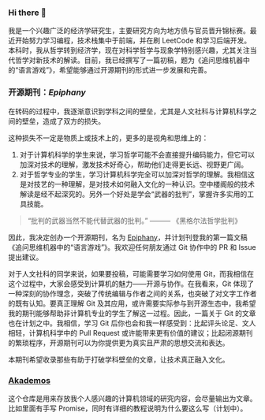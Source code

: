 ### Hi there 👋

我是一个兴趣广泛的经济学研究生，主要研究方向为地方债与官员晋升锦标赛。最近开始努力学习编程，技术栈集中于前端，并在刷 LeetCode 和学习后端开发。本科时，我从哲学转到经济学，现在对科学哲学与现象学特别感兴趣，尤其关注当代哲学对新技术的解读。目前，我已经撰写了一篇初稿，题为《追问思维机器中的“语言游戏”》，希望能够通过开源期刊的形式进一步发展和完善。

### 开源期刊：*Epiphany*

在转码的过程中，我逐渐意识到学科之间的壁垒，尤其是人文社科与计算机科学之间的壁垒，造成了双方的损失。

这种损失不一定是物质上或技术上的，更多的是视角和思维上的：
1. 对于计算机科学的学生来说，学习哲学可能不会直接提升编码能力，但它可以加深对技术的理解，激发技术好奇心，帮助他们走得更长远、视野更广阔。
2. 对于哲学专业的学生，学习计算机科学完全可以加深对哲学的理解。我相信这是对技艺的一种理解，是对技术如何融入文化的一种认识。空中楼阁般的技术解读是经不起深究的。另外一个好处是学会“武器的批判”，掌握许多实用的工具技能。

> “批判的武器当然不能代替武器的批判。” ——— 《黑格尔法哲学批判》

因此，我决定创办一个开源期刊，名为 [Epiphany](https://github.com/Amateur0x1/epiphany)，并计划刊登我的第一篇文稿《追问思维机器中的“语言游戏”》。我欢迎任何朋友通过 Git 协作中的 PR 和 Issue 提出建议。

对于人文社科的同学来说，如果要投稿，可能需要学习如何使用 Git，而我相信在这个过程中，大家会感受到计算机的魅力——开源与协作。在我看来，Git 体现了一种深刻的协作理念，突破了传统编辑与作者之间的关系，也突破了对文字工作者的既有认知。要真正理解 Git 及其应用，或许需要实际参与到开源生态中，我希望我的期刊能够帮助非计算机专业的学生了解这一过程。因此，一篇关于 Git 的文章也在计划之中。我相信，学习 Git 后你也会和我一样感受到：比起评头论足、文人相轻，计算机科学中的 Pull Request 或许能带来更有价值的建议；比起闭源期刊的繁琐程序，开源期刊可以为你提供更为真实且严肃的思想交流和表达。

本期刊希望收录那些有助于打破学科壁垒的文章，让技术真正融入文化。

### [Akademos](https://github.com/Amateur0x1/Akademos)
这个仓库是用来存放我个人感兴趣的计算机领域的研究内容，会尽量输出为文章。比如里面有手写 Promise，同时有详细的教程说明为什么要这么写（计划中）。
